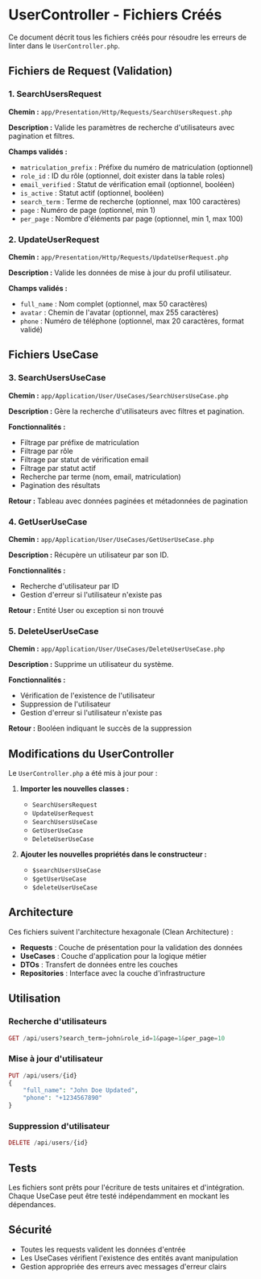 # UserController - Fichiers Créés

Ce document décrit tous les fichiers créés pour résoudre les erreurs de linter dans le `UserController.php`.

## Fichiers de Request (Validation)

### 1. SearchUsersRequest

**Chemin :** `app/Presentation/Http/Requests/SearchUsersRequest.php`

**Description :** Valide les paramètres de recherche d'utilisateurs avec pagination et filtres.

**Champs validés :**

-   `matriculation_prefix` : Préfixe du numéro de matriculation (optionnel)
-   `role_id` : ID du rôle (optionnel, doit exister dans la table roles)
-   `email_verified` : Statut de vérification email (optionnel, booléen)
-   `is_active` : Statut actif (optionnel, booléen)
-   `search_term` : Terme de recherche (optionnel, max 100 caractères)
-   `page` : Numéro de page (optionnel, min 1)
-   `per_page` : Nombre d'éléments par page (optionnel, min 1, max 100)

### 2. UpdateUserRequest

**Chemin :** `app/Presentation/Http/Requests/UpdateUserRequest.php`

**Description :** Valide les données de mise à jour du profil utilisateur.

**Champs validés :**

-   `full_name` : Nom complet (optionnel, max 50 caractères)
-   `avatar` : Chemin de l'avatar (optionnel, max 255 caractères)
-   `phone` : Numéro de téléphone (optionnel, max 20 caractères, format validé)

## Fichiers UseCase

### 3. SearchUsersUseCase

**Chemin :** `app/Application/User/UseCases/SearchUsersUseCase.php`

**Description :** Gère la recherche d'utilisateurs avec filtres et pagination.

**Fonctionnalités :**

-   Filtrage par préfixe de matriculation
-   Filtrage par rôle
-   Filtrage par statut de vérification email
-   Filtrage par statut actif
-   Recherche par terme (nom, email, matriculation)
-   Pagination des résultats

**Retour :** Tableau avec données paginées et métadonnées de pagination

### 4. GetUserUseCase

**Chemin :** `app/Application/User/UseCases/GetUserUseCase.php`

**Description :** Récupère un utilisateur par son ID.

**Fonctionnalités :**

-   Recherche d'utilisateur par ID
-   Gestion d'erreur si l'utilisateur n'existe pas

**Retour :** Entité User ou exception si non trouvé

### 5. DeleteUserUseCase

**Chemin :** `app/Application/User/UseCases/DeleteUserUseCase.php`

**Description :** Supprime un utilisateur du système.

**Fonctionnalités :**

-   Vérification de l'existence de l'utilisateur
-   Suppression de l'utilisateur
-   Gestion d'erreur si l'utilisateur n'existe pas

**Retour :** Booléen indiquant le succès de la suppression

## Modifications du UserController

Le `UserController.php` a été mis à jour pour :

1. **Importer les nouvelles classes :**

    - `SearchUsersRequest`
    - `UpdateUserRequest`
    - `SearchUsersUseCase`
    - `GetUserUseCase`
    - `DeleteUserUseCase`

2. **Ajouter les nouvelles propriétés dans le constructeur :**
    - `$searchUsersUseCase`
    - `$getUserUseCase`
    - `$deleteUserUseCase`

## Architecture

Ces fichiers suivent l'architecture hexagonale (Clean Architecture) :

-   **Requests** : Couche de présentation pour la validation des données
-   **UseCases** : Couche d'application pour la logique métier
-   **DTOs** : Transfert de données entre les couches
-   **Repositories** : Interface avec la couche d'infrastructure

## Utilisation

### Recherche d'utilisateurs

```php
GET /api/users?search_term=john&role_id=1&page=1&per_page=10
```

### Mise à jour d'utilisateur

```php
PUT /api/users/{id}
{
    "full_name": "John Doe Updated",
    "phone": "+1234567890"
}
```

### Suppression d'utilisateur

```php
DELETE /api/users/{id}
```

## Tests

Les fichiers sont prêts pour l'écriture de tests unitaires et d'intégration. Chaque UseCase peut être testé indépendamment en mockant les dépendances.

## Sécurité

-   Toutes les requests valident les données d'entrée
-   Les UseCases vérifient l'existence des entités avant manipulation
-   Gestion appropriée des erreurs avec messages d'erreur clairs
